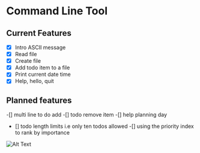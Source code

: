 # Command Line Tool

## Current Features

-[x] Intro ASCII message
-[x] Read file
-[x] Create file
-[x] Add todo item to a file
-[x] Print current date time
-[x] Help, hello, quit

## Planned features

-[] multi line to do add
-[] todo remove item
-[] help planning day
 - [] todo length limits i.e only ten todos allowed
  -[] using the priority index to rank by importance
    
![Alt Text](https://unsplash.com/photos/person-writing-bucket-list-on-book-RLw-UC03Gwc)
